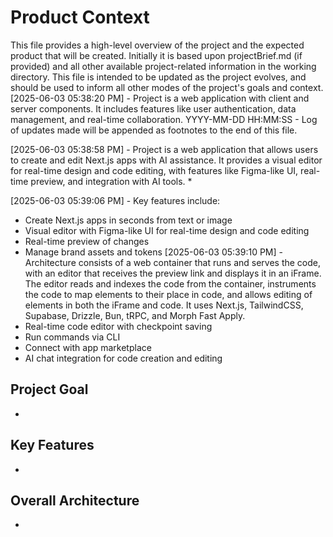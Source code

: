 # Product Context

This file provides a high-level overview of the project and the expected product that will be created. Initially it is based upon projectBrief.md (if provided) and all other available project-related information in the working directory. This file is intended to be updated as the project evolves, and should be used to inform all other modes of the project's goals and context.
[2025-06-03 05:38:20 PM] - Project is a web application with client and server components. It includes features like user authentication, data management, and real-time collaboration.
YYYY-MM-DD HH:MM:SS - Log of updates made will be appended as footnotes to the end of this file.

[2025-06-03 05:38:58 PM] - Project is a web application that allows users to create and edit Next.js apps with AI assistance. It provides a visual editor for real-time design and code editing, with features like Figma-like UI, real-time preview, and integration with AI tools.
*

[2025-06-03 05:39:06 PM] - Key features include: 
- Create Next.js apps in seconds from text or image
- Visual editor with Figma-like UI for real-time design and code editing
- Real-time preview of changes
- Manage brand assets and tokens
[2025-06-03 05:39:10 PM] - Architecture consists of a web container that runs and serves the code, with an editor that receives the preview link and displays it in an iFrame. The editor reads and indexes the code from the container, instruments the code to map elements to their place in code, and allows editing of elements in both the iFrame and code. It uses Next.js, TailwindCSS, Supabase, Drizzle, Bun, tRPC, and Morph Fast Apply.
- Real-time code editor with checkpoint saving
- Run commands via CLI
- Connect with app marketplace
- AI chat integration for code creation and editing
## Project Goal

*   

## Key Features

*   

## Overall Architecture

*